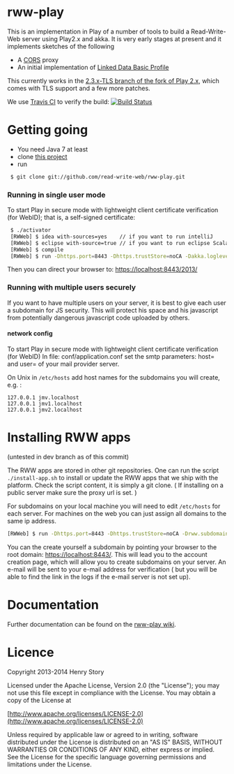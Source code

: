 rww-play 
========

This is an implementation in Play of a number of tools to build a Read-Write-Web server using Play2.x and akka.
It is very early stages at present and it implements sketches of the following

* A [CORS](http://www.w3.org/TR/cors/) proxy
* An initial implementation of [Linked Data Basic Profile](http://www.w3.org/2012/ldp/wiki/Main_Page)

This currently works in the [2.3.x-TLS branch of the fork of Play 2.x](https://github.com/read-write-web/Play20), which comes with TLS support and a few more patches.

We use [Travis CI](http://travis-ci.org/) to verify the build: [![Build Status](https://travis-ci.org/read-write-web/rww-play.png)](http://travis-ci.org/read-write-web/rww-play)


Getting going
=============

* You need Java 7 at least 
* clone [this project](https://github.com/stample/rww-play) 
* run
```bash
 $ git clone git://github.com/read-write-web/rww-play.git 
``` 


### Running in single user mode

To start Play in secure mode with lightweight client certificate verification (for WebID); that is, a self-signed certificate:

```bash
 $ ./activator
 [RWWeb] $ idea with-sources=yes	// if you want to run intelliJ
 [RWWeb] $ eclipse with-source=true	// if you want to run eclipse Scala IDE
 [RWWeb] $ compile
 [RWWeb] $ run -Dhttps.port=8443 -Dhttps.trustStore=noCA -Dakka.loglevel=DEBUG -Dakka.debug.receive=on -Drww.root.container.path=test_www 
 ```
Then you can direct your browser to:
[https://localhost:8443/2013/](https://localhost:8443/2013/)


### Running with multiple users securely

If you want to have multiple users on your server, it is best to give each user a subdomain for JS security.
This will protect his space and his javascript from potentially dangerous javascript code uploaded by others.

#### network config

To start Play in secure mode with lightweight client certificate verification (for WebID)
In file:
conf/application.conf
set the smtp parameters: host= and user=
of your mail provider server.

On Unix in `/etc/hosts` add host names for the subdomains you will create, e.g. :
```
127.0.0.1 jmv.localhost
127.0.0.1 jmv1.localhost
127.0.0.1 jmv2.localhost
```

Installing RWW apps
===================

(untested in dev branch as of this commit)

The RWW apps are stored in other git repositories.
One can run the script `./install-app.sh` to install or update the RWW apps that we ship with the platform.
Check the script content, it is simply a git clone. ( If installing on a public server make sure the proxy
url is set. )
 
For subdomains on your local machine you will need to edit `/etc/hosts` for each server. For
machines on the web you can just assign all domains to the same ip address.

```bash
[RWWeb] $ run -Dhttps.port=8443 -Dhttps.trustStore=noCA -Drww.subdomains=true -Dhttp.hostname=localhost -Drww.subdomains=true -Dsmtp.password=secret
```

You can the create yourself a subdomain by pointing your browser to the root domain:
[https://localhost:8443/](https://localhost:8443/). This will lead you to the account creation 
page, which will allow you to create subdomains on your server. An e-mail will be sent to 
your e-mail address for verification ( but you will be able to find the link in the logs 
if the e-mail server is not set up). 


Documentation
=============

Further documentation can be found on the [rww-play wiki](https://github.com/stample/rww-play/wiki).

Licence
=======

   Copyright 2013-2014 Henry Story

   Licensed under the Apache License, Version 2.0 (the "License");
   you may not use this file except in compliance with the License.
   You may obtain a copy of the License at
   
   [http://www.apache.org/licenses/LICENSE-2.0](http://www.apache.org/licenses/LICENSE-2.0)

   Unless required by applicable law or agreed to in writing, software
   distributed under the License is distributed on an "AS IS" BASIS,
   WITHOUT WARRANTIES OR CONDITIONS OF ANY KIND, either express or implied.
   See the License for the specific language governing permissions and
   limitations under the License.
